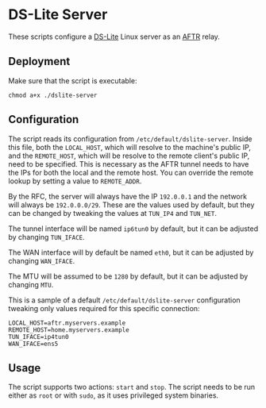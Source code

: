 # DS-Lite Server

These scripts configure a [DS-Lite](https://www.rfc-editor.org/rfc/rfc6333) Linux server as an [AFTR](https://www.rfc-editor.org/rfc/rfc6333#section-6) relay.

## Deployment

Make sure that the script is executable:

```shell
chmod a+x ./dslite-server
```

## Configuration

The script reads its configuration from `/etc/default/dslite-server`. Inside this file, both the `LOCAL_HOST`, which will resolve to the machine's public IP, and the `REMOTE_HOST`, which will be resolve to the remote client's public IP, need to be specified. This is necessary as the AFTR tunnel needs to have the IPs for both the local and the remote host. You can override the remote lookup by setting a value to `REMOTE_ADDR`.

By the RFC, the server will always have the IP `192.0.0.1` and the network will always be `192.0.0.0/29`. These are the values used by default, but they can be changed by tweaking the values at `TUN_IP4` and `TUN_NET`.

The tunnel interface will be named `ip6tun0` by default, but it can be adjusted by changing `TUN_IFACE`.

The WAN interface will by default be named `eth0`, but it can be adjusted by changing `WAN_IFACE`.

The MTU will be assumed to be `1280` by default, but it can be adjusted by changing `MTU`.

This is a sample of a default `/etc/default/dslite-server` configuration tweaking only values required for this specific connection:

```shell
LOCAL_HOST=aftr.myservers.example
REMOTE_HOST=home.myservers.example
TUN_IFACE=ip4tun0
WAN_IFACE=ens5
```

## Usage

The script supports two actions: `start` and `stop`. The script needs to be run either as `root` or with `sudo`, as it uses privileged system binaries.
